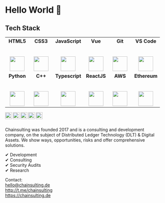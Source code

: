 # Hello World 👋

## Tech Stack

<table>
  <tbody>
    <tr valign="top">
      <td width="16%" align="center">
        <strong>HTML5</strong><br><br><br>
        <img height="48px" src="https://cdn.svgporn.com/logos/html-5.svg">
      </td>
      <td width="16%" align="center">
        <strong>CSS3</strong><br><br><br>
        <img height="48px" src="https://cdn.svgporn.com/logos/css-3.svg">
      </td>
      <td width="16%" align="center">
        <strong>JavaScript</strong><br><br><br>
        <img height="48px" src="https://cdn.svgporn.com/logos/javascript.svg">
      </td>
      <td width="16%" align="center">
        <strong>Vue</strong><br><br><br>
        <img height="48px" src="https://cdn.svgporn.com/logos/vue.svg">
      </td>
      <td width="16%" align="center">
        <strong>Git</strong><br><br><br>
        <img height="48px" src="https://cdn.svgporn.com/logos/git-icon.svg">
      </td>
      <td width="16%" align="center">
        <strong>VS Code</strong><br><br><br>
        <img height="48px" src="https://cdn.svgporn.com/logos/visual-studio-code.svg">
      </td>
    </tr>
    <tr valign="top">
      <td width="16%" align="center">
        <strong>Python</strong><br><br><br>
        <img height="48px" src="https://cdn.svgporn.com/logos/python.svg">
      </td>
      <td width="16%" align="center">
        <strong>C++</strong><br><br><br>
        <img height="48px" src="https://cdn.svgporn.com/logos/c-plusplus.svg">
      </td>
      <td width="16%" align="center">
        <strong>Typescript</strong><br><br><br>
        <img height="48px" src="https://cdn.svgporn.com/logos/typescript-icon.svg">
      </td>
      <td width="16%" align="center">
        <strong>ReactJS</strong><br><br><br>
        <img height="48px" src="https://cdn.svgporn.com/logos/react.svg">
      </td>
      <td width="16%" align="center">
        <strong>AWS</strong><br><br><br>
        <img height="48px" src="https://cdn.svgporn.com/logos/aws.svg">
      </td>
      <td width="16%" align="center">
        <strong>Ethereum</strong><br><br><br>
        <img height="48px" src="https://cdn.svgporn.com/logos/ethereum.svg">
      </td>
    </tr>
  </tbody>
</table>

<a href="https://chainsulting.de">
  <img align="left" alt="Chainsulting - Website" width="22px" src="https://cdn.jsdelivr.net/npm/simple-icons@v3/icons/firefoxbrowser.svg"/>
</a>
<a href="https://linkedin.com/company/chainsulting">
  <img align="left" alt="Chainsulting - LinkedIn" width="22px" src="https://cdn.jsdelivr.net/npm/simple-icons@v3/icons/linkedin.svg"/>
</a>
<a href="https://www.instagram.com/chainsulting/">
  <img align="left" alt="Chainsulting - Instagram" width="22px" src="https://cdn.jsdelivr.net/npm/simple-icons@v3/icons/instagram.svg"/>
</a>
<a href="https://twitter.com/chainsulting">
  <img align="left" alt="Chainsulting - Twitter" width="22px" src="https://cdn.jsdelivr.net/npm/simple-icons@v3/icons/twitter.svg"/>
</a>
<a href="https://t.me/chainsulting">
  <img align="left" alt="Chainsulting - Telegram" width="22px" src="https://cdn.jsdelivr.net/npm/simple-icons@v3/icons/telegram.svg"/>
</a>
<br />
<br />

Chainsulting was founded 2017 and is a consulting and development company, on the subject of Distributed Ledger Technology (DLT) & Digital Assets. We show ways, opportunities, risks and offer comprehensive solutions. 

✔ Development<br>
✔ Consulting <br>
✔ Security Audits<br>
✔ Research<br>

Contact:<br>
hello@chainsulting.de<br>
http://t.me/chainsulting<br>
https://chainsulting.de<br>
